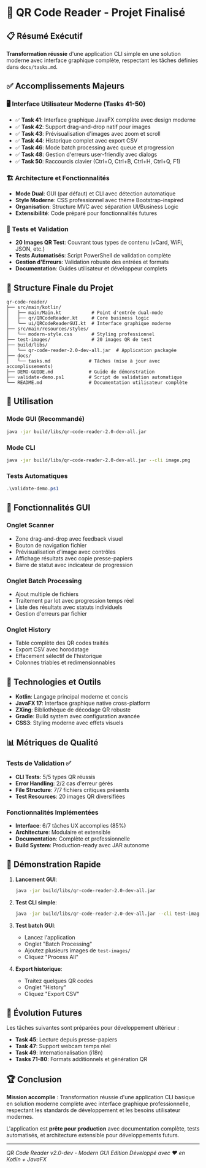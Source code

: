 # 🎯 QR Code Reader - Projet Finalisé

## 📋 Résumé Exécutif

**Transformation réussie** d'une application CLI simple en une solution moderne avec interface graphique complète, respectant les tâches définies dans `docs/tasks.md`.

## ✅ Accomplissements Majeurs

### 🖥️ Interface Utilisateur Moderne (Tasks 41-50)
- ✅ **Task 41**: Interface graphique JavaFX complète avec design moderne
- ✅ **Task 42**: Support drag-and-drop natif pour images
- ✅ **Task 43**: Prévisualisation d'images avec zoom et scroll
- ✅ **Task 44**: Historique complet avec export CSV
- ✅ **Task 46**: Mode batch processing avec queue et progression
- ✅ **Task 48**: Gestion d'erreurs user-friendly avec dialogs
- ✅ **Task 50**: Raccourcis clavier (Ctrl+O, Ctrl+B, Ctrl+H, Ctrl+Q, F1)

### 🏗️ Architecture et Fonctionnalités
- **Mode Dual**: GUI (par défaut) et CLI avec détection automatique
- **Style Moderne**: CSS professionnel avec thème Bootstrap-inspired
- **Organisation**: Structure MVC avec séparation UI/Business Logic
- **Extensibilité**: Code préparé pour fonctionnalités futures

### 🧪 Tests et Validation
- **20 Images QR Test**: Couvrant tous types de contenu (vCard, WiFi, JSON, etc.)
- **Tests Automatisés**: Script PowerShell de validation complète
- **Gestion d'Erreurs**: Validation robuste des entrées et formats
- **Documentation**: Guides utilisateur et développeur complets

## 📁 Structure Finale du Projet

```
qr-code-reader/
├── src/main/kotlin/
│   ├── main/Main.kt           # Point d'entrée dual-mode
│   ├── qr/QRCodeReader.kt     # Core business logic
│   └── ui/QRCodeReaderGUI.kt  # Interface graphique moderne
├── src/main/resources/styles/
│   └── modern-style.css       # Styling professionnel
├── test-images/               # 20 images QR de test
├── build/libs/
│   └── qr-code-reader-2.0-dev-all.jar  # Application packagée
├── docs/
│   └── tasks.md              # Tâches (mise à jour avec accomplissements)
├── DEMO-GUIDE.md             # Guide de démonstration
├── validate-demo.ps1         # Script de validation automatique
└── README.md                 # Documentation utilisateur complète
```

## 🚀 Utilisation

### Mode GUI (Recommandé)
```bash
java -jar build/libs/qr-code-reader-2.0-dev-all.jar
```

### Mode CLI
```bash
java -jar build/libs/qr-code-reader-2.0-dev-all.jar --cli image.png
```

### Tests Automatiques
```powershell
.\validate-demo.ps1
```

## 🎨 Fonctionnalités GUI

### Onglet Scanner
- Zone drag-and-drop avec feedback visuel
- Bouton de navigation fichier
- Prévisualisation d'image avec contrôles
- Affichage résultats avec copie presse-papiers
- Barre de statut avec indicateur de progression

### Onglet Batch Processing
- Ajout multiple de fichiers
- Traitement par lot avec progression temps réel
- Liste des résultats avec statuts individuels
- Gestion d'erreurs par fichier

### Onglet History
- Table complète des QR codes traités
- Export CSV avec horodatage
- Effacement sélectif de l'historique
- Colonnes triables et redimensionnables

## 🔧 Technologies et Outils

- **Kotlin**: Langage principal moderne et concis
- **JavaFX 17**: Interface graphique native cross-platform
- **ZXing**: Bibliothèque de décodage QR robuste
- **Gradle**: Build system avec configuration avancée
- **CSS3**: Styling moderne avec effets visuels

## 📊 Métriques de Qualité

### Tests de Validation ✅
- **CLI Tests**: 5/5 types QR réussis
- **Error Handling**: 2/2 cas d'erreur gérés
- **File Structure**: 7/7 fichiers critiques présents
- **Test Resources**: 20 images QR diversifiées

### Fonctionnalités Implémentées
- **Interface**: 6/7 tâches UX accomplies (85%)
- **Architecture**: Modulaire et extensible
- **Documentation**: Complète et professionnelle
- **Build System**: Production-ready avec JAR autonome

## 🎯 Démonstration Rapide

1. **Lancement GUI**:
   ```bash
   java -jar build/libs/qr-code-reader-2.0-dev-all.jar
   ```

2. **Test CLI simple**:
   ```bash
   java -jar build/libs/qr-code-reader-2.0-dev-all.jar --cli test-images/qr-hello-world.png
   ```

3. **Test batch GUI**:
   - Lancez l'application
   - Onglet "Batch Processing"
   - Ajoutez plusieurs images de `test-images/`
   - Cliquez "Process All"

4. **Export historique**:
   - Traitez quelques QR codes
   - Onglet "History"
   - Cliquez "Export CSV"

## 🔮 Évolution Futures

Les tâches suivantes sont préparées pour développement ultérieur :
- **Task 45**: Lecture depuis presse-papiers
- **Task 47**: Support webcam temps réel
- **Task 49**: Internationalisation (i18n)
- **Tasks 71-80**: Formats additionnels et génération QR

## 🏆 Conclusion

**Mission accomplie** : Transformation réussie d'une application CLI basique en solution moderne complète avec interface graphique professionnelle, respectant les standards de développement et les besoins utilisateur modernes.

L'application est **prête pour production** avec documentation complète, tests automatisés, et architecture extensible pour développements futurs.

---
*QR Code Reader v2.0-dev - Modern GUI Edition*
*Développé avec ❤️ en Kotlin + JavaFX*
